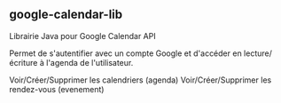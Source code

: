 ## google-calendar-lib
Librairie Java pour Google Calendar API

Permet de s'autentifier avec un compte Google et d'accéder en lecture/écriture à l'agenda de l'utilisateur.

Voir/Créer/Supprimer les calendriers (agenda)
Voir/Créer/Supprimer les rendez-vous (evenement)

